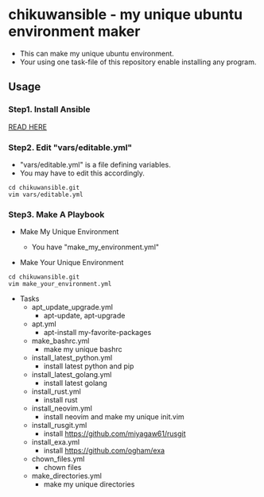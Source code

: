 # chikuwansible - my unique ubuntu environment maker

* This can make my unique ubuntu environment.
* Your using one task-file of this repository enable installing any program.

## Usage

### Step1. Install Ansible

[READ HERE](https://qiita.com/miyagaw61/private/ca7eda54bbab392a8b78)

### Step2. Edit "vars/editable.yml"

* "vars/editable.yml" is a file defining variables.
* You may have to edit this accordingly.

```
cd chikuwansible.git
vim vars/editable.yml
```

### Step3. Make A Playbook

* Make My Unique Environment
    * You have "make_my_environment.yml"

* Make Your Unique Environment
```
cd chikuwansible.git
vim make_your_environment.yml
```

* Tasks
    * apt_update_upgrade.yml
        * apt-update, apt-upgrade
    * apt.yml
        * apt-install my-favorite-packages
    * make_bashrc.yml
        * make my unique bashrc
    * install_latest_python.yml
        * install latest python and pip
    * install_latest_golang.yml
        * install latest golang
    * install_rust.yml
        * install rust
    * install_neovim.yml
        * install neovim and make my unique init.vim
    * install_rusgit.yml
        * install https://github.com/miyagaw61/rusgit
    * install_exa.yml
        * install https://github.com/ogham/exa
    * chown_files.yml
        * chown files
    * make_directories.yml
        * make my unique directories
